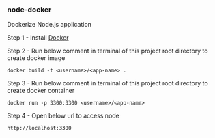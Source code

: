 ### node-docker

Dockerize Node.js application

Step 1 - Install [Docker](https://docs.docker.com/engine/install/)

Step 2 - Run below comment in terminal of this project root directory to create docker image

`docker build -t <username>/<app-name> .`

Step 3 - Run below comment in terminal of this project root directory to create docker container

`docker run -p 3300:3300 <username>/<app-name>`

Step 4 - Open below url to access node

`http://localhost:3300`
